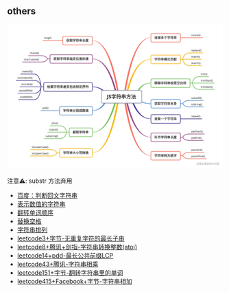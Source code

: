 ## others

![Alt text](../images/字符串方法.png)

注意⚠️: substr 方法弃用

- [百度：判断回文字符串](./字符串/百度：判断回文字符串.md)
- [表示数值的字符串](./字符串/表示数值的字符串.md)
- [翻转单词顺序](./字符串/翻转单词顺序.md)
- [替换空格](./字符串/替换空格.md)
- [字符串排列](./字符串/字符串排列.md)
- [leetcode3+字节-无重复字符的最长子串](./字符串/leetcode3+字节-无重复字符的最长子串.md)
- [leetcode8+腾讯+剑指-字符串转换整数(atoi)](./字符串/leetcode8+腾讯+剑指-字符串转换整数(atoi).md)
- [leetcode14+pdd-最长公共前缀LCP](./字符串/leetcode14+pdd-最长公共前缀LCP.md)
- [leetcode43+腾讯-字符串相乘](./字符串/leetcode43+腾讯-字符串相乘.md)
- [leetcode151+字节-翻转字符串里的单词](./字符串/leetcode151+字节-翻转字符串里的单词.md)
- [leetcode415+Facebook+字节-字符串相加](./字符串/leetcode415+Facebook+字节-字符串相加.md)
